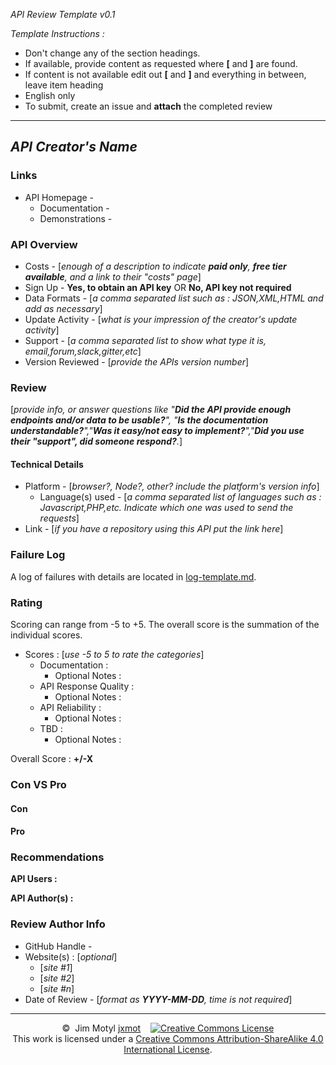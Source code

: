 *API Review Template v0.1*

*Template Instructions :*

* Don't change any of the section headings.
* If available, provide content as requested where **[** and **]** are found.
* If content is not available edit out **[** and **]** and everything in between, leave item heading
* English only
* To submit, create an issue and **attach** the completed review

<hr>

## *API Creator's Name*

### Links

* API Homepage - 
    * Documentation - 
    * Demonstrations - 

### API Overview

* Costs - [*enough of a description to indicate **paid only**, **free tier available**, and a link to their "costs" page*]
* Sign Up - **Yes, to obtain an API key** OR **No, API key not required**
* Data Formats - [*a comma separated list such as : JSON,XML,HTML and add as necessary*]
* Update Activity - [*what is your impression of the creator's update activity*]
* Support - [*a comma separated list to show what type it is, email,forum,slack,gitter,etc*]
* Version Reviewed - [*provide the APIs version number*]

### Review
[*provide info, or answer questions like "**Did the API provide enough endpoints and/or data to be usable?**", "**Is the documentation understandable?**","**Was it easy/not easy to implement?**","**Did you use their "support", did someone respond?**.*]

#### Technical Details

* Platform - [*browser?, Node?, other? include the platform's version info*]
    * Language(s) used - [*a comma separated list of languages such as : Javascript,PHP,etc. Indicate which one was used to send the requests*]
* Link - [*if you have a repository using this API put the link here*]

### Failure Log

A log of failures with details are located in [log-template.md](log-template.md).

### Rating

Scoring can range from -5 to +5. The overall score is the summation of the individual scores.

* Scores : [*use -5 to 5 to rate the categories*]
    * Documentation : 
        * Optional Notes :  
    * API Response Quality : 
        * Optional Notes :  
    * API Reliability : 
        * Optional Notes :  
    * TBD : 
        * Optional Notes :  

Overall Score : **+/-X**

### Con VS Pro

#### Con

#### Pro

### Recommendations

**API Users :** 

**API Author(s) :**

### Review Author Info

* GitHub Handle - 
* Website(s) : [*optional*]
    * [*site #1*]
    * [*site #2*]
    * [*site #n*]
* Date of Review - [*format as **YYYY-MM-DD**, time is not required*]

<hr>
<p align="center">
©&nbsp;&nbsp;Jim&nbsp;Motyl&nbsp;<a href="https://github.com/jxmot" target="_blank">jxmot</a>
&nbsp;&nbsp;
<a rel="license" href="http://creativecommons.org/licenses/by-sa/4.0/"><img alt="Creative Commons License" style="border-width:0" src="https://i.creativecommons.org/l/by-sa/4.0/88x31.png" /></a><br />This work is licensed under a <a rel="license" href="http://creativecommons.org/licenses/by-sa/4.0/">Creative Commons Attribution-ShareAlike 4.0 International License</a>.
</p>


